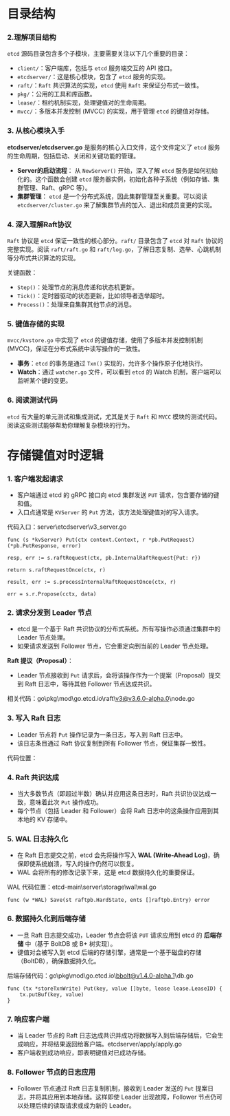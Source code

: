 # 目录结构

### **2.理解项目结构**

`etcd` 源码目录包含多个子模块，主要需要关注以下几个重要的目录：

- `client/`：客户端库，包括与 `etcd` 服务端交互的 API 接口。
- `etcdserver/`：这是核心模块，包含了 `etcd` 服务的实现。
- `raft/`：`Raft` 共识算法的实现，`etcd` 使用 `Raft` 来保证分布式一致性。
- `pkg/`：公用的工具和库函数。
- `lease/`：租约机制实现，处理键值对的生命周期。
- `mvcc/`：多版本并发控制 (MVCC) 的实现，用于管理 `etcd` 的键值对存储。

### 3. **从核心模块入手**

**etcdserver/etcdserver.go** 是服务的核心入口文件，这个文件定义了 `etcd` 服务的生命周期，包括启动、关闭和关键功能的管理。

- **Server的启动流程**： 从 `NewServer()` 开始，深入了解 `etcd` 服务是如何初始化的。这个函数会创建 `etcd` 服务器实例，初始化各种子系统（例如存储、集群管理、Raft、gRPC 等）。
- **集群管理**： `etcd` 是一个分布式系统，因此集群管理至关重要。可以阅读 `etcdserver/cluster.go` 来了解集群节点的加入、退出和成员变更的实现。

### 4. **深入理解Raft协议**

`Raft` 协议是 `etcd` 保证一致性的核心部分。`raft/` 目录包含了 `etcd` 对 `Raft` 协议的完整实现。阅读 `raft/raft.go` 和 `raft/log.go`，了解日志复制、选举、心跳机制等分布式共识算法的实现。

关键函数：

- `Step()`：处理节点的消息传递和状态机更新。
- `Tick()`：定时器驱动的状态更新，比如领导者选举超时。
- `Process()`：处理来自集群其他节点的消息。

### 5. **键值存储的实现**

`mvcc/kvstore.go` 中实现了 `etcd` 的键值存储，使用了多版本并发控制机制 (MVCC)，保证在分布式系统中读写操作的一致性。

- **事务**：`etcd` 的事务是通过 `Txn()` 实现的，允许多个操作原子化地执行。
- **Watch**：通过 `watcher.go` 文件，可以看到 `etcd` 的 Watch 机制，客户端可以监听某个键的变更。

### 6. **阅读测试代码**

`etcd` 有大量的单元测试和集成测试，尤其是关于 `Raft` 和 `MVCC` 模块的测试代码。阅读这些测试能够帮助你理解复杂模块的行为。

# 存储键值对时逻辑

### 1. **客户端发起请求**

- 客户端通过 etcd 的 gRPC 接口向 etcd 集群发送 `PUT` 请求，包含要存储的键和值。
- 入口点通常是 `KVServer` 的 `Put` 方法，该方法处理键值对的写入请求。

代码入口：server\etcdserver\v3_server.go

```
func (s *kvServer) Put(ctx context.Context, r *pb.PutRequest) (*pb.PutResponse, error)

resp, err := s.raftRequest(ctx, pb.InternalRaftRequest{Put: r})

return s.raftRequestOnce(ctx, r)

result, err := s.processInternalRaftRequestOnce(ctx, r)

err = s.r.Propose(cctx, data)
```

### 2. **请求分发到 Leader 节点**

- etcd 是一个基于 Raft 共识协议的分布式系统。所有写操作必须通过集群中的 Leader 节点处理。
- 如果请求发送到 Follower 节点，它会重定向到当前的 Leader 节点处理。

**Raft 提议（Proposal）**：

- Leader 节点接收到 `Put` 请求后，会将该操作作为一个提案（Proposal）提交到 Raft 日志中，等待其他 Follower 节点达成共识。

相关代码：go\pkg\mod\go.etcd.io\raft\v3@v3.6.0-alpha.0\node.go

### 3. **写入 Raft 日志**

- Leader 节点将 `Put` 操作记录为一条日志，写入到 Raft 日志中。
- 该日志条目通过 Raft 协议复制到所有 Follower 节点，保证集群一致性。

代码位置：

### 4. **Raft 共识达成**

- 当大多数节点（即超过半数）确认并应用这条日志时，Raft 共识协议达成一致，意味着此次 `Put` 操作成功。
- 每个节点（包括 Leader 和 Follower）会将 Raft 日志中的这条操作应用到其本地的 KV 存储中。

### 5. **WAL 日志持久化**

- 在 Raft 日志提交之前，etcd 会先将操作写入 **WAL (Write-Ahead Log)**，确保即使系统崩溃，写入的操作仍然可以恢复。
- WAL 会将所有的修改记录下来，这是 etcd 数据持久化的重要保证。

WAL 代码位置：etcd-main\server\storage\wal\wal.go

```
func (w *WAL) Save(st raftpb.HardState, ents []raftpb.Entry) error
```

### 6. **数据持久化到后端存储**

- 一旦 Raft 日志提交成功，Leader 节点会将该 `PUT` 请求应用到 etcd 的 **后端存储** 中（基于 BoltDB 或 B+ 树实现）。
- 键值对会被写入到 etcd 后端的存储引擎，通常是一个基于磁盘的存储（BoltDB），确保数据持久化。

后端存储代码：go\pkg\mod\go.etcd.io\bbolt@v1.4.0-alpha.1\db.go

```
func (tx *storeTxnWrite) Put(key, value []byte, lease lease.LeaseID) {
    tx.putBuf(key, value)
}
```

### 7. **响应客户端**

- 当 Leader 节点的 Raft 日志达成共识并成功将数据写入到后端存储后，它会生成响应，并将结果返回给客户端。etcdserver/apply/apply.go
- 客户端收到成功响应，即表明键值对已成功存储。

### 8. **Follower 节点的日志应用**

- Follower 节点通过 Raft 日志复制机制，接收到 Leader 发送的 `Put` 提案日志，并将其应用到本地存储。这样即使 Leader 出现故障，Follower 节点仍可以处理后续的读取请求或成为新的 Leader。